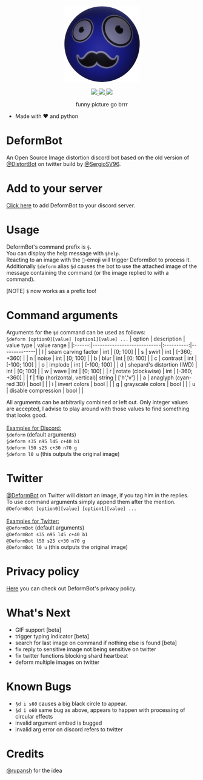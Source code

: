 <p align="center">
  <img width="200" src="misc/DeformBot_logo_500_transparent.png">
</p>

<p align="center">
  <a href="https://discord.com/oauth2/authorize?client_id=971742838024978463&permissions=140660558912&scope=bot">
    <img src="https://img.shields.io/badge/Add to your server-7289DA?style=flat&logo=discord&logoColor=white">
  </a>
  <a href="https://twitter.com/DeformBot">
    <img src="https://img.shields.io/badge/@DeformBot-1DA1F2?style=flat&logo=twitter&logoColor=white">
  </a>
  <a href="https://bjarne.dev">
    <img src="https://img.shields.io/badge/bjarne.dev-ttf?style=flat&logo=devdotto&logoColor=white"/>
  </a>
  <br>
</p>

<p align="center">funny picture go brrr</p>

- Made with ❤️ and python

# DeformBot
An Open Source Image distortion discord bot based on the old version of [@DistortBot](https://twitter.com/DistortBot) on twitter build by [@SergioSV96](https://github.com/SergioSV96).

# Add to your server
[Click here](https://discord.com/oauth2/authorize?client_id=971742838024978463&permissions=140660558912&scope=bot) to add DeformBot to your discord server.

# Usage
DeformBot's command prefix is `§`.\
You can display the help message with `§help`.\
Reacting to an image with the `🤖`-emoji will trigger DeformBot to process it.\
Additionally `§deform` alias `§d` causes the bot to use the attached image of the message containing the command (or the image replied to with a command).

[NOTE] `$` now works as a prefix too!

# Command arguments
Arguments for the `§d` command can be used as follows:\
`§deform [option0][value] [option1][value] ...`
| option | description                | value type | value range  |
|:------:|----------------------------|:----------:|--------------|
| l      | seam carving factor        | int        | [0; 100]     |
| s      | swirl                      | int        | [-360; +360] |
| n      | noise                      | int        | [0; 100]     |
| b      | blur                       | int        | [0; 100]     |
| c      | contrast                   | int        | [-100; 100]  |
| o      | implode                    | int        | [-100; 100]  |
| d      | shepard's distortion (IWD) | int        | [0; 100]     |
| w      | wave                       | int        | [0; 100]     |
| r      | rotate (clockwise)         | int        | [-360; +360] |
| f      | flip (horizontal, vertical)| string     | ['h','v']    |
| a      | anaglyph (cyan-red 3D)     | bool       |              |
| i      | invert colors              | bool       |              |
| g      | grayscale colors           | bool       |              |
| u      | disable compression        | bool       |              |

All arguments can be arbitrarily combined or left out.
Only integer values are accepted, I advise to play around with those values to find something that looks good.\
\
<ins>Examples for Discord:</ins>\
`§deform` (default arguments)\
`§deform s35 n95 l45 c+40 b1`\
`§deform l50 s25 c+30 n70 g`\
`§deform l0 u` (this outputs the original image)

# Twitter
[@DeformBot](https://twitter.com/DeformBot) on Twitter will distort an image, if you tag him in the replies.\
To use command arguments simply append them after the mention.\
`@DeformBot [option0][value] [option1][value] ...`\
\
<ins>Examples for Twitter:</ins>\
`@DeformBot` (default arguments)\
`@DeformBot s35 n95 l45 c+40 b1`\
`@DeformBot l50 s25 c+30 n70 g`\
`@DeformBot l0 u` (this outputs the original image)

# Privacy policy
[Here](https://github.com/bj4rnee/DeformBot/blob/main/misc/PRIVACY.md) you can check out DeformBot's privacy policy.

# What's Next
- GIF support [beta]
- trigger typing indicator [beta]
- search for last image on command if nothing else is found [beta]
- fix reply to sensitive image not being sensitive on twitter
- fix twitter functions blocking shard heartbeat
- deform multiple images on twitter

# Known Bugs
- `§d i s60` causes a big black circle to appear.
- `§d i o60` same bug as above, appears to happen with processing of circular effects
- invalid argument embed is bugged
- invalid arg error on discord refers to twitter

# Credits
[@rupansh](https://github.com/rupansh) for the idea
